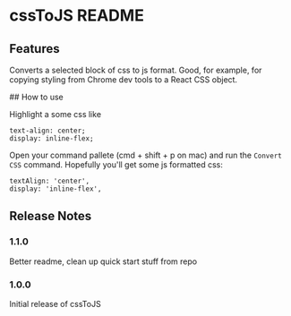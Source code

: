 # cssToJS README

## Features

Converts a selected block of css to js format. Good, for example, for copying styling from Chrome dev tools to a React CSS object.

## How to use

Highlight a some css like 

    text-align: center;
    display: inline-flex;

Open your command pallete (cmd + shift + p on mac) and run the `Convert CSS` command. Hopefully you'll get some js formatted css:

    textAlign: 'center',
    display: 'inline-flex',

## Release Notes

### 1.1.0

Better readme, clean up quick start stuff from repo

### 1.0.0

Initial release of cssToJS